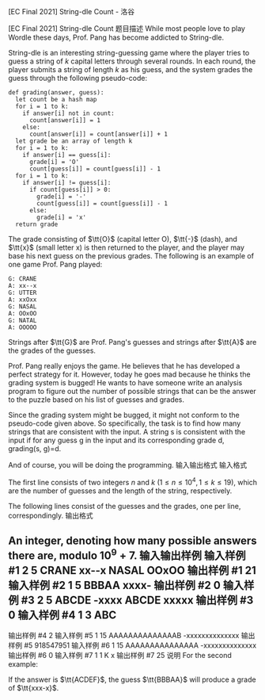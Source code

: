 



[EC Final 2021] String-dle Count - 洛谷














[EC Final 2021] String-dle Count
题目描述
While most people love to play Wordle these days, Prof. Pang has become addicted to String-dle.

String-dle is an interesting string-guessing game where the player tries to guess a string of $k$ capital letters through several rounds. In each round, the player submits a string of length $k$ as his guess, and the system grades the guess through the following pseudo-code:

```
def grading(answer, guess):
  let count be a hash map
  for i = 1 to k:
    if answer[i] not in count:
      count[answer[i]] = 1
    else:
      count[answer[i]] = count[answer[i]] + 1
  let grade be an array of length k
  for i = 1 to k:
    if answer[i] == guess[i]:
      grade[i] = 'O'
      count[guess[i]] = count[guess[i]] - 1
  for i = 1 to k:
    if answer[i] != guess[i]:
      if count[guess[i]] > 0:
        grade[i] = '-'
        count[guess[i]] = count[guess[i]] - 1
      else:
        grade[i] = 'x'
  return grade
```

The grade consisting of $\tt{O}$ (capital letter O), $\tt{-}$ (dash), and $\tt{x}$ (small letter x) is then returned to the player, and the player may base his next guess on the previous grades. The following is an example of one game Prof. Pang played:

```
G: CRANE
A: xx--x
G: UTTER
A: xxOxx
G: NASAL
A: OOxOO
G: NATAL
A: OOOOO
```

Strings after $\tt{G}$ are Prof. Pang's guesses and strings after $\tt{A}$ are the grades of the guesses. 

Prof. Pang really enjoys the game. He believes that he has developed a perfect strategy for it. However, today he goes mad because he thinks the grading system is bugged! He wants to have someone write an analysis program to figure out the number of possible strings that can be the answer to the puzzle based on his list of guesses and grades.

Since the grading system might be bugged, it might not conform to the pseudo-code given above. So specifically, the task is to find how many strings that are consistent with the input. A string s is consistent with the input if for any guess g in the input and its corresponding grade d, grading(s, g)=d.

And of course, you will be doing the programming.
输入输出格式
输入格式

The first line consists of two integers $n$ and $k$ $(1 \le n \le 10^4, 1 \le k \le 19)$, which are the number of guesses and the length of the string, respectively.

The following lines consist of the guesses and the grades, one per line, correspondingly.
输出格式

An integer, denoting how many possible answers there are, modulo $10^9+7$.
输入输出样例
输入样例 #1
2 5
CRANE
xx--x
NASAL
OOxOO
输出样例 #1
21
输入样例 #2
1 5
BBBAA
xxxx-
输出样例 #2
0
输入样例 #3
2 5
ABCDE
-xxxx
ABCDE
xxxxx
输出样例 #3
0
输入样例 #4
1 3
ABC
---
输出样例 #4
2
输入样例 #5
1 15
AAAAAAAAAAAAAAB
-xxxxxxxxxxxxxx
输出样例 #5
918547951
输入样例 #6
1 15
AAAAAAAAAAAAAAA
-xxxxxxxxxxxxxx
输出样例 #6
0
输入样例 #7
1 1
K
x
输出样例 #7
25
说明
For the second example:

If the answer is $\tt{ACDEF}$, the guess $\tt{BBBAA}$ will produce a grade of $\tt{xxx-x}$.







